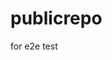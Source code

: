 # publicrepo
for e2e test











































































































































































































































































































































































































































































































































































































































































































































































































































































































































































































































































































































































































































































































































































































































































































